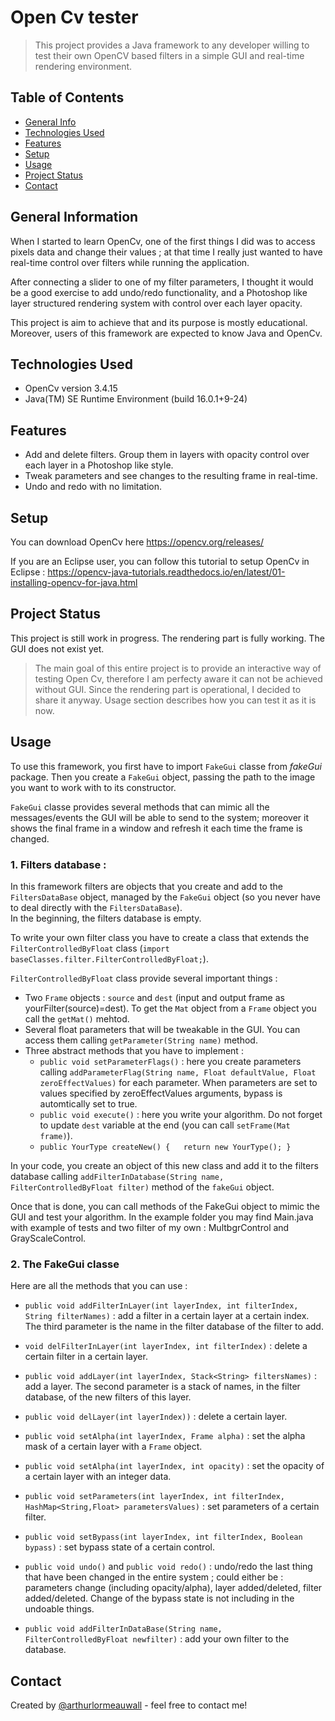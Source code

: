 # Open Cv tester

> This project provides a Java framework to any developer willing to test their own OpenCV based filters in a simple GUI and real-time rendering environment.

## Table of Contents
* [General Info](#general-information)
* [Technologies Used](#technologies-used)
* [Features](#features)
* [Setup](#setup)
* [Usage](#usage)
* [Project Status](#project-status)
* [Contact](#contact)


## General Information

When I started to learn OpenCv, one of the first things I did was to access pixels data and change their values ; at that time I really just wanted to have real-time control over filters while running the application.

After connecting a slider to one of my filter parameters, I thought it would be a good exercise to add undo/redo functionality, and a Photoshop like layer structured rendering system with control over each layer opacity.

This project is aim to achieve that and its purpose is mostly educational. Moreover, users of this framework are expected to know Java and OpenCv.


## Technologies Used

- OpenCv version 3.4.15
- Java(TM) SE Runtime Environment (build 16.0.1+9-24)


## Features
- Add and delete filters. Group them in layers with opacity control over each layer in a Photoshop like style.
- Tweak parameters and see changes to the resulting frame in real-time.
- Undo and redo with no limitation.


## Setup
You can download OpenCv here https://opencv.org/releases/

If you are an Eclipse user, you can follow this tutorial to setup OpenCv in Eclipse :
https://opencv-java-tutorials.readthedocs.io/en/latest/01-installing-opencv-for-java.html


## Project Status
This project is still work in progress.
The rendering part is fully working. The GUI does not exist yet.
>The main goal of this entire project is to provide an interactive way of testing Open Cv, therefore I am perfecty aware it can not be achieved without GUI. 
Since the rendering part is operational, I decided to share it anyway. Usage section describes how you can test it as it is now.


## Usage

To use this framework, you first have to import `FakeGui` classe from *fakeGui* package. Then you create a `FakeGui` object, passing the path to the image you want to work with to its constructor.

`FakeGui` classe provides several methods that can mimic all the messages/events the GUI will be able to send to the system; moreover it shows the final frame in a window and refresh it each time the frame is changed.

### 1. Filters database :

In this framework filters are objects that you create and add to the `FiltersDataBase` object, managed by the `FakeGui` object (so you never have to deal directly with the `FiltersDataBase`).  
In the beginning, the filters database is empty. 

To write your own filter class you have to create a class that extends the `FilterControlledByFloat` class (`import baseClasses.filter.FilterControlledByFloat;`).

`FilterControlledByFloat` class provide several important things : 
* Two `Frame` objects : `source` and `dest` (input and output frame as yourFilter(source)=dest). To get the `Mat` object from a `Frame` object you call the `getMat()` mehtod.
* Several float parameters that will be tweakable in the GUI. You can access them calling `getParameter(String name)` method.
* Three abstract methods that you have to implement : 
  * `public void setParameterFlags()` : here you create parameters calling `addParameterFlag(String name, Float defaultValue, Float zeroEffectValues)` for each parameter. When parameters are set to values specified by zeroEffectValues arguments, bypass is automtically set to true.
  * `public void execute()` : here you write your algorithm. Do not forget to update `dest` variable at the end (you can call `setFrame(Mat frame)`).
  * `public YourType createNew() {	
		return new YourType();
	}`

In your code, you create an object of this new class and add it to the filters database calling `addFilterInDatabase(String name, FilterControlledByFloat filter)` method of the `fakeGui` object.

Once that is done, you can call methods of the FakeGui object to mimic the GUI and test your algorithm.
In the example folder you may find Main.java with example of tests and two filter of my own : MultbgrControl and GrayScaleControl. 

### 2. The FakeGui classe

Here are all the methods that you can use :

- `public void addFilterInLayer(int layerIndex, int filterIndex, String filterNames)` : add a filter in a certain layer at a certain index. The third parameter is the name in the filter database of the filter to add.

- `void delFilterInLayer(int layerIndex, int filterIndex)` : delete a certain filter in a certain layer.

- `public void addLayer(int layerIndex, Stack<String> filtersNames)` : add a layer. The second parameter is a stack of names, in the filter database, of the new filters of this layer.

- `public void delLayer(int layerIndex))` : delete a certain layer.

- `public void setAlpha(int layerIndex, Frame alpha)` 	: set the alpha mask of a certain layer with a `Frame` object.

- `public void setAlpha(int layerIndex, int opacity)` : set the opacity of a certain layer with an integer data.

- `public void setParameters(int layerIndex, int filterIndex, HashMap<String,Float> parametersValues)` : set parameters of a certain filter.

- `public void setBypass(int layerIndex, int filterIndex, Boolean bypass)` : set bypass state of a certain control. 

- `public void undo()` and  `public void redo()`  : undo/redo the last thing that have been changed in the entire system ; could either be : parameters change (including opacity/alpha), layer added/deleted, filter added/deleted. Change of the bypass state is not including in the undoable things.

- `public void addFilterInDataBase(String name, FilterControlledByFloat newfilter)` : add your own filter to the database.


## Contact
Created by [@arthurlormeauwall](https://github.com/arthurlormeauwall) - feel free to contact me!



